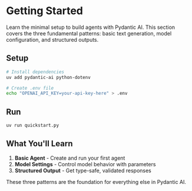 # Getting Started

Learn the minimal setup to build agents with Pydantic AI. This section covers the three fundamental patterns: basic text generation, model configuration, and structured outputs.

## Setup

```bash
# Install dependencies
uv add pydantic-ai python-dotenv

# Create .env file
echo "OPENAI_API_KEY=your-api-key-here" > .env
```

## Run

```bash
uv run quickstart.py
```

## What You'll Learn

1. **Basic Agent** - Create and run your first agent
2. **Model Settings** - Control model behavior with parameters
3. **Structured Output** - Get type-safe, validated responses

These three patterns are the foundation for everything else in Pydantic AI.

